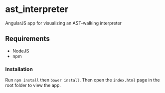 # ast_interpreter
AngularJS app for visualizing an AST-walking interpreter

## Requirements
* NodeJS 
* npm

### Installation
Run `npm install` then `bower install`. Then open the `index.html` page in the root folder to view the app.


